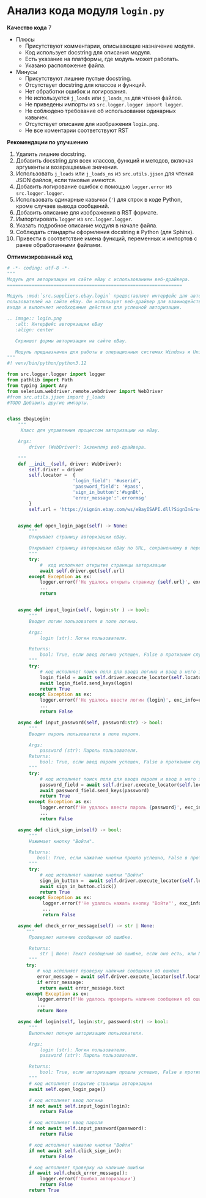 # Анализ кода модуля `login.py`

**Качество кода**
7
-  Плюсы
    - Присутствуют комментарии, описывающие назначение модуля.
    - Код использует docstring для описания модуля.
    - Есть указание на платформы, где модуль может работать.
    - Указано расположение файла.
-  Минусы
    - Присутствуют лишние пустые docstring.
    - Отсутствует docstring для классов и функций.
    - Нет обработки ошибок и логирования.
    - Не используется `j_loads` или `j_loads_ns` для чтения файлов.
    - Не приведены импорты из `src.logger.logger import logger`.
    - Не соблюдено требование об использовании одинарных кавычек.
    - Отсутствует описание для изображения `login.png`.
   - Не все коментарии соответствуют RST

**Рекомендации по улучшению**
1.  Удалить лишние docstring.
2.  Добавить docstring для всех классов, функций и методов, включая аргументы и возвращаемые значения.
3.  Использовать `j_loads` или `j_loads_ns` из `src.utils.jjson` для чтения JSON файлов, если таковые имеются.
4.  Добавить логирование ошибок с помощью `logger.error` из `src.logger.logger`.
5.  Использовать одинарные кавычки (`'`) для строк в коде Python, кроме случаев вывода сообщений.
6.  Добавить описание для изображения в RST формате.
7.  Импортировать `logger` из `src.logger.logger`.
8.  Указать подробное описание модуля в начале файла.
9.  Соблюдать стандарты оформления docstring в Python (для Sphinx).
10. Привести в соответствие имена функций, переменных и импортов с ранее обработанными файлами.

**Оптимизированный код**

```python
# -*- coding: utf-8 -*-
"""
Модуль для авторизации на сайте eBay с использованием веб-драйвера.
================================================================

Модуль :mod:`src.suppliers.ebay.login` предоставляет интерфейс для авторизации
пользователей на сайте eBay. Он использует веб-драйвер для взаимодействия со страницей
входа и выполняет необходимые действия для успешной авторизации.

.. image:: login.png
   :alt: Интерфейс авторизации eBay
   :align: center

   Скриншот формы авторизации на сайте eBay.

   Модуль предназначен для работы в операционных системах Windows и Unix.
"""
#! venv/bin/python/python3.12

from src.logger.logger import logger
from pathlib import Path
from typing import Any
from selenium.webdriver.remote.webdriver import WebDriver
#from src.utils.jjson import j_loads
#TODO Добавить другие импорты.


class EbayLogin:
    """
     Класс для управления процессом авторизации на eBay.

    Args:
        driver (WebDriver): Экземпляр веб-драйвера.

    """
    def __init__(self, driver: WebDriver):
        self.driver = driver
        self.locator =  {
                        'login_field': '#userid',
                        'password_field': '#pass',
                        'sign_in_button':'#sgnBt',
                        'error_message':'.errormsg'
        }
        self.url = 'https://signin.ebay.com/ws/eBayISAPI.dll?SignIn&ru=https%3A%2F%2Fwww.ebay.com%2F'


    async def open_login_page(self) -> None:
        """
        Открывает страницу авторизации eBay.

        Открывает страницу авторизации eBay по URL, сохраненному в переменной self.url.
        """
        try:
            #  код исполняет открытие страницы авторизации
            await self.driver.get(self.url)
        except Exception as ex:
            logger.error(f'Не удалось открыть страницу {self.url}', exc_info=ex)
            ...
            return


    async def input_login(self, login:str ) -> bool:
        """
        Вводит логин пользователя в поле логина.

        Args:
            login (str): Логин пользователя.

        Returns:
            bool: True, если ввод логина успешен, False в противном случае.
        """
        try:
            # код исполняет поиск поля для ввода логина и ввод в него значения
            login_field = await self.driver.execute_locator(self.locator['login_field'])
            await login_field.send_keys(login)
            return True
        except Exception as ex:
            logger.error(f'Не удалось ввести логин {login}', exc_info=ex)
            ...
            return False

    async def input_password(self, password:str) -> bool:
        """
        Вводит пароль пользователя в поле пароля.

        Args:
            password (str): Пароль пользователя.
        Returns:
            bool: True, если ввод пароля успешен, False в противном случае.
        """
        try:
            # код исполняет поиск поля для ввода пароля и ввод в него значения
            password_field = await self.driver.execute_locator(self.locator['password_field'])
            await password_field.send_keys(password)
            return True
        except Exception as ex:
            logger.error(f'Не удалось ввести пароль {password}', exc_info=ex)
            ...
            return False

    async def click_sign_in(self) -> bool:
        """
        Нажимает кнопку "Войти".

        Returns:
           bool: True, если нажатие кнопки прошло успешно, False в противном случае.
        """
        try:
            # код исполняет нажатие кнопки "Войти"
            sign_in_button =  await self.driver.execute_locator(self.locator['sign_in_button'])
            await sign_in_button.click()
            return True
        except Exception as ex:
             logger.error(f'Не удалось нажать кнопку "Войти"', exc_info=ex)
             ...
             return False

    async def check_error_message(self) -> str | None:
       """
        Проверяет наличие сообщения об ошибке.

        Returns:
            str | None: Текст сообщения об ошибке, если оно есть, или None, если нет.
        """
       try:
           # код исполняет проверку наличия сообщения об ошибке
           error_message = await self.driver.execute_locator(self.locator['error_message'])
           if error_message:
            return await error_message.text
       except Exception as ex:
           logger.error(f'Не удалось проверить наличие сообщения об ошибке', exc_info=ex)
           ...
           return None

    async def login(self, login:str, password:str) -> bool:
        """
        Выполняет полную авторизацию пользователя.

        Args:
            login (str): Логин пользователя.
            password (str): Пароль пользователя.

        Returns:
            bool: True, если авторизация прошла успешно, False в противном случае.
        """
        # код исполняет открытие страницы авторизации
        await self.open_login_page()

        # код исполняет ввод логина
        if not await self.input_login(login):
            return False

        # код исполняет ввод пароля
        if not await self.input_password(password):
            return False

        # код исполняет нажатие кнопки "Войти"
        if not await self.click_sign_in():
            return False

        # код исполняет проверку на наличие ошибки
        if await self.check_error_message():
            logger.error(f'Ошибка авторизации')
            return False
        return True
```